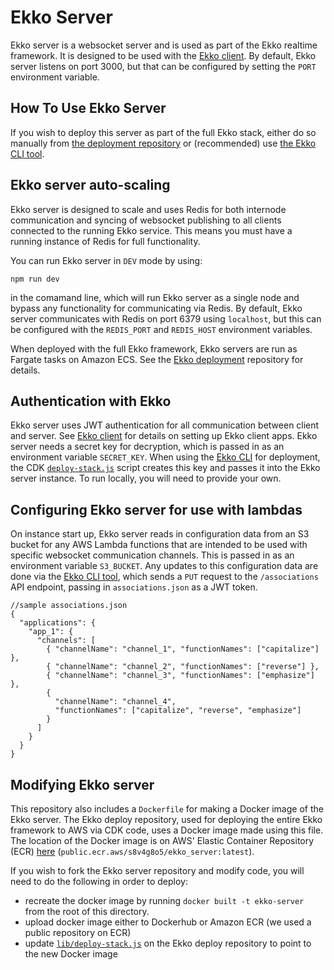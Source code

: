 # Ekko Server

Ekko server is a websocket server and is used as part of the Ekko realtime framework. It is designed to be used with the [Ekko client](https://github.com/ekko-realtime/client). By default, Ekko server listens on port 3000, but that can be configured by setting the `PORT` environment variable.

## How To Use Ekko Server

If you wish to deploy this server as part of the full Ekko stack, either do so manually from [the deployment repository](https://github.com/ekko-realtime/deploy/) or (recommended) use [the Ekko CLI tool](https://github.com/ekko-realtime/cli/).

## Ekko server auto-scaling

Ekko server is designed to scale and uses Redis for both internode communication and syncing of websocket publishing to all clients connected to the running Ekko service. This means you must have a running instance of Redis for full functionality. 

You can run Ekko server in `DEV` mode by using:

```npm run dev```

in the comamand line, which will run Ekko server as a single node and bypass any functionality for communicating via Redis. By default, Ekko server communicates with Redis on port 6379 using `localhost`, but this can be configured with the `REDIS_PORT` and `REDIS_HOST` environment variables.

When deployed with the full Ekko framework, Ekko servers are run as Fargate tasks on Amazon ECS. See the [Ekko deployment](https://github.com/ekko-realtime/deploy) repository for details.

## Authentication with Ekko

Ekko server uses JWT authentication for all communication between client and server. See [Ekko client](https://github.com/ekko-realtime/client) for details on setting up Ekko client apps. Ekko server needs a secret key for decryption, which is passed in as an environment variable `SECRET_KEY`. When using the [Ekko CLI](https://github.com/ekko-realtime/cli) for deployment, the CDK [`deploy-stack.js`](https://github.com/ekko-realtime/deploy/blob/main/lib/deploy-stack.js) script creates this key and passes it into the Ekko server instance. To run locally, you will need to provide your own.

## Configuring Ekko server for use with lambdas


On instance start up, Ekko server reads in configuration data from an S3 bucket for any AWS Lambda functions that are intended to be used with specific websocket communication channels. This is passed in as an environment variable `S3_BUCKET`. Any updates to this configuration data are done via the [Ekko CLI tool](https://github.com/ekko-realtime/cli), which sends a `PUT` request to the `/associations` API endpoint, passing in `associations.json` as a JWT token.

```
//sample associations.json
{
  "applications": {
    "app_1": {
      "channels": [
        { "channelName": "channel_1", "functionNames": ["capitalize"] },
        { "channelName": "channel_2", "functionNames": ["reverse"] },
        { "channelName": "channel_3", "functionNames": ["emphasize"] },
        {
          "channelName": "channel_4",
          "functionNames": ["capitalize", "reverse", "emphasize"]
        }
      ]
    }
  }
}
```


## Modifying Ekko server


This repository also includes a `Dockerfile` for making a Docker image of the Ekko server. The Ekko deploy repository, used for deploying the entire Ekko framework to AWS via CDK code, uses a Docker image made using this file. The location of the Docker image is on AWS' Elastic Container Repository (ECR) [here](https://console.aws.amazon.com/ecr/repositories/public/779328198284/ekko_server?region=us-east-1) (`public.ecr.aws/s8v4g8o5/ekko_server:latest`).


If you wish to fork the Ekko server repository and modify code, you will need to do the following in order to deploy:

- recreate the docker image by running `docker built -t ekko-server` from the root of this directory.
- upload docker image either to Dockerhub or Amazon ECR (we used a public repository on ECR)
- update [`lib/deploy-stack.js`](https://github.com/ekko-realtime/deploy/blob/main/lib/deploy-stack.js) on the Ekko deploy repository to point to the new Docker image
